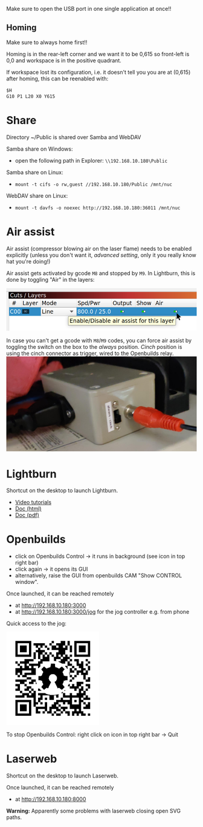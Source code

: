 Make sure to open the USB port in one single application at once!!

## Homing

Make sure to always home first!!

Homing is in the rear-left corner and we want it to be 0,615 so front-left is 0,0 and workspace is in the positive quadrant.

If workspace lost its configuration, i.e. it doesn't tell you you are at (0,615) after homing, this can be reenabled with:
```
$H
G10 P1 L20 X0 Y615
```

# Share

Directory ~/Public is shared over Samba and WebDAV

Samba share on Windows:
* open the following path in Explorer: `\\192.168.10.180\Public`

Samba share on Linux:

* `mount -t cifs -o rw,guest //192.168.10.180/Public /mnt/nuc`

WebDAV share on Linux:
* `mount -t davfs -o noexec http://192.168.10.180:36011 /mnt/nuc`

# Air assist

Air assist (compressor blowing air on the laser flame) needs to be enabled explicitly (unless you don't want it, *advanced setting*, only it you really know hat you're doing!)

Air assist gets activated by gcode `M8` and stopped by `M9`.
In Lightburn, this is done by toggling "Air" in the layers:

![](img/air_assist_lightburn.png)

In case you can't get a gcode with `M8`/`M9` codes, you can force air assist by toggling the switch on the box to the *always* position. *Cinch* position is using the cinch connector as trigger, wired to the Openbuilds relay.
![](img/air_assist_override.jpg)

# Lightburn

Shortcut on the desktop to launch Lightburn.

* [Video tutorials](https://lightburnsoftware.com/pages/tutorials)
* [Doc (html)](https://lightburnsoftware.github.io/NewDocs/index.html)
* [Doc (pdf)](https://lightburnsoftware.github.io/NewDocs/LightBurnDocs.pdf)

# Openbuilds

* click on Openbuilds Control -> it runs in background (see icon in top right bar)
* click again -> it opens its GUI
* alternatively, raise the GUI from openbuilds CAM "Show CONTROL window".

Once launched, it can be reached remotely
* at http://192.168.10.180:3000
* at http://192.168.10.180:3000/jog for the jog controller e.g. from phone

Quick access to the jog:

![](img/jog.png)

To stop Openbuilds Control: right click on icon in top right bar -> Quit

# Laserweb

Shortcut on the desktop to launch Laserweb.

Once launched, it can be reached remotely
* at http://192.168.10.180:8000

**Warning:** Apparently some problems with laserweb closing open SVG paths.


